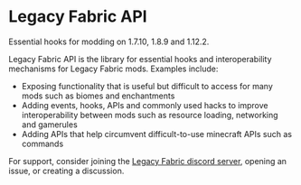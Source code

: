 # Legacy Fabric API

Essential hooks for modding on 1.7.10, 1.8.9 and 1.12.2.

Legacy Fabric API is the library for essential hooks and interoperability mechanisms for Legacy Fabric mods. Examples include:

- Exposing functionality that is useful but difficult to access for many mods such as biomes and enchantments
- Adding events, hooks, APIs and commonly used hacks to improve interoperability between mods such as resource loading, networking and gamerules
- Adding APIs that help circumvent difficult-to-use minecraft APIs such as commands

For support, consider joining the [Legacy Fabric discord server](https://legacyfabric.net/discord), opening an issue, or creating a discussion.

